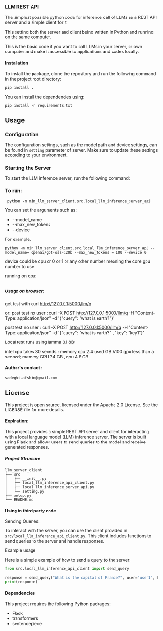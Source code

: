 ### LLM REST API

 The simplest possible python code for inference call of LLMs as a REST API server and a simple client for it
 
 This setting  both the server and client being written in Python and running on the same computer.

 This is the basic code if you want to call LLMs in your server, or own computer and make it accessible to applications and codes locally.




#### Installation

To install the package, clone the repository and run the following command in the project root directory:

```
pip install .
```
You can install the dependencies using:

```
pip install -r requirements.txt
```



## Usage


### Configuration

The configuration settings, such as the model path and device settings, can be found in `setting` parameter of server. Make sure to update these settings according to your environment.


### Starting the Server

To start the LLM inference server, run the following command:



### To run:

```
 python -m min_llm_server_client.src.local_llm_inference_server_api
```
You can set the arguments such as:  
-  --model_name  
- --max_new_tokens  
- --device  

For example:  
```
python -m min_llm_server_client.src.local_llm_inference_server_api --model_name= openai/gpt-oss-120b --max_new_tokens = 100 --device 0
```
device could be cpu or 0 or 1 or any other number meaning the core gpu number to use

running on cpu:
```python -m min_llm_server_client.src.local_llm_inference_server_api --model_name= openai/gpt-oss-120b --max_new_tokens = 100 --device cpu
```

##### Usage on browser:

 get test with curl http://127.0.0.1:5000/llm/q

or: 
post test no user : curl -X POST http://127.0.0.1:5000/llm/q  -H "Content-Type: application/json" -d '{"query": "what is earth?"}'

post test no user : curl -X POST http://127.0.0.1:5000/llm/q  -H "Content-Type: application/json" -d '{"query": "what is earth?" , "key": "key1"}'


Local test runs using lamma 3.1 8B:

intel cpu takes 30 seonds : memory cpu 2.4 used GB
A100 gpu less than a seoncd; memroy GPU 34 GB , cpu  4.8 GB

#### Author's contact : 
```
sadeghi.afshin@gmail.com
```

## License

This project is open source. licensed under the Apache 2.0 License. See the LICENSE file for more details.


#### Explnation:
This project provides a simple REST API server and client for interacting with a local language model (LLM) inference server. The server is built using Flask and allows users to send queries to the model and receive generated responses.

##### Project Structure

```
llm_server_client
├── src
│   ├── __init__.py
│   ├── local_llm_inference_api_client.py
│   ├── local_llm_inference_server_api.py
│   └── setting.py
├── setup.py
└── README.md
```


#### Using in third party code 

Sending Queries:  

To interact with the server, you can use the client provided in `src/local_llm_inference_api_client.py`. This client includes functions to send queries to the server and handle responses.

Example usage 

Here is a simple example of how to send a query to the server:

```python
from src.local_llm_inference_api_client import send_query

response = send_query("What is the capital of France?", user="user1", key="key1")
print(response)
```

#### Dependencies

This project requires the following Python packages:

- Flask
- transformers
- sentencepiece

